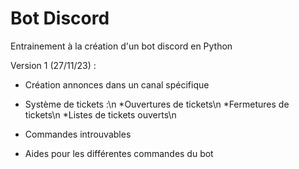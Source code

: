 ﻿# Bot Discord
Entrainement à la création d'un bot discord en Python

Version 1 (27/11/23) :
- Création annonces dans un canal spécifique

- Système de tickets :\n
    *Ouvertures de tickets\n
    *Fermetures de tickets\n
    *Listes de tickets ouverts\n

- Commandes introuvables

- Aides pour les différentes commandes du bot
